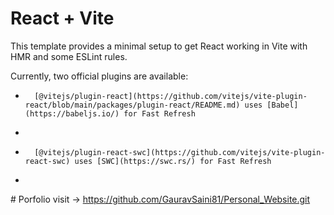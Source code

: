 # React + Vite

This template provides a minimal setup to get React working in Vite with HMR and some ESLint rules.

Currently, two official plugins are available:

-       [@vitejs/plugin-react](https://github.com/vitejs/vite-plugin-react/blob/main/packages/plugin-react/README.md) uses [Babel](https://babeljs.io/) for Fast Refresh
- 
-       [@vitejs/plugin-react-swc](https://github.com/vitejs/vite-plugin-react-swc) uses [SWC](https://swc.rs/) for Fast Refresh

-   
#   P o r f o l i o 
 
 visit -> https://github.com/GauravSaini81/Personal_Website.git
